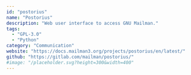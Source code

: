 ```yaml
---
id: "postorius"
name: "Postorius"
description: "Web user interface to access GNU Mailman."
tags:
  - "GPL-3.0"
  - "Python"
category: "Communication"
website: "https://docs.mailman3.org/projects/postorius/en/latest/"
github: "https://gitlab.com/mailman/postorius/"
#image: "/placeholder.svg?height=300&width=400"
---
```


